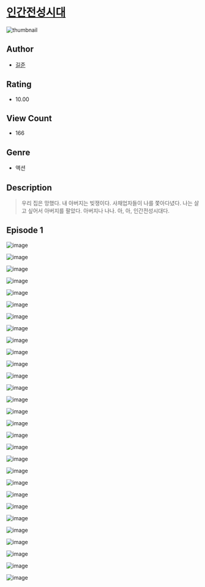 # [인간전성시대](https://comic.naver.com/challenge/list?titleId=811000)
![thumbnail](https://image-comic.pstatic.net/user_contents_data/challenge_comic/2023/05/25/298525/upload_3545521909269947187_480x623.jpeg)

## Author
- [길준](https://comic.naver.com/artistTitle?id=298525)

## Rating
- 10.00

## View Count
- 166

## Genre
- 액션

## Description
> 우리 집은 망했다. 내 아버지는 빚쟁이다. 사채업자들이 나를 쫓아다녔다. 나는 살고 싶어서 아버지를 팔았다. 아버지나 나나. 아, 아, 인간전성시대다.


## Episode 1
![image](https://image-comic.pstatic.net/user_contents_data/challenge_comic/2023/05/25/298525/upload_3544669599447921457.jpeg)

![image](https://image-comic.pstatic.net/user_contents_data/challenge_comic/2023/05/25/298525/upload_3832673449716036150.jpeg)

![image](https://image-comic.pstatic.net/user_contents_data/challenge_comic/2023/05/25/298525/upload_7363779253012423730.jpeg)

![image](https://image-comic.pstatic.net/user_contents_data/challenge_comic/2023/05/25/298525/upload_7147833168701698869.jpeg)

![image](https://image-comic.pstatic.net/user_contents_data/challenge_comic/2023/05/25/298525/upload_3474584524239888688.jpeg)

![image](https://image-comic.pstatic.net/user_contents_data/challenge_comic/2023/05/25/298525/upload_4063996424795467877.jpeg)

![image](https://image-comic.pstatic.net/user_contents_data/challenge_comic/2023/05/25/298525/upload_3703754642630993509.jpeg)

![image](https://image-comic.pstatic.net/user_contents_data/challenge_comic/2023/05/25/298525/upload_3775479273674138978.jpeg)

![image](https://image-comic.pstatic.net/user_contents_data/challenge_comic/2023/05/25/298525/upload_4134927005771982129.jpeg)

![image](https://image-comic.pstatic.net/user_contents_data/challenge_comic/2023/05/25/298525/upload_7089567658724910437.jpeg)

![image](https://image-comic.pstatic.net/user_contents_data/challenge_comic/2023/05/25/298525/upload_7016952793502343474.jpeg)

![image](https://image-comic.pstatic.net/user_contents_data/challenge_comic/2023/05/25/298525/upload_7220504281604514868.jpeg)

![image](https://image-comic.pstatic.net/user_contents_data/challenge_comic/2023/05/25/298525/upload_7089004670935707955.jpeg)

![image](https://image-comic.pstatic.net/user_contents_data/challenge_comic/2023/05/25/298525/upload_3919651639777388087.jpeg)

![image](https://image-comic.pstatic.net/user_contents_data/challenge_comic/2023/05/25/298525/upload_3630292065233942833.jpeg)

![image](https://image-comic.pstatic.net/user_contents_data/challenge_comic/2023/05/25/298525/upload_3762256336371528547.jpeg)

![image](https://image-comic.pstatic.net/user_contents_data/challenge_comic/2023/05/25/298525/upload_7004563487032160306.jpeg)

![image](https://image-comic.pstatic.net/user_contents_data/challenge_comic/2023/05/25/298525/upload_4049070541594112309.jpeg)

![image](https://image-comic.pstatic.net/user_contents_data/challenge_comic/2023/05/25/298525/upload_3833518982694252857.jpeg)

![image](https://image-comic.pstatic.net/user_contents_data/challenge_comic/2023/05/25/298525/upload_3978477491927474533.jpeg)

![image](https://image-comic.pstatic.net/user_contents_data/challenge_comic/2023/05/25/298525/upload_3977859566325359461.jpeg)

![image](https://image-comic.pstatic.net/user_contents_data/challenge_comic/2023/05/25/298525/upload_3977915633667158115.jpeg)

![image](https://image-comic.pstatic.net/user_contents_data/challenge_comic/2023/05/25/298525/upload_4049079328294658871.jpeg)

![image](https://image-comic.pstatic.net/user_contents_data/challenge_comic/2023/05/25/298525/upload_7161628732491575650.jpeg)

![image](https://image-comic.pstatic.net/user_contents_data/challenge_comic/2023/05/25/298525/upload_4050482512095689057.jpeg)

![image](https://image-comic.pstatic.net/user_contents_data/challenge_comic/2023/05/25/298525/upload_3907266517483730232.jpeg)

![image](https://image-comic.pstatic.net/user_contents_data/challenge_comic/2023/05/25/298525/upload_3617289232956534837.jpeg)

![image](https://image-comic.pstatic.net/user_contents_data/challenge_comic/2023/05/25/298525/upload_7004334587555295845.jpeg)

![image](https://image-comic.pstatic.net/user_contents_data/challenge_comic/2023/05/25/298525/upload_7090126391808845157.jpeg)
